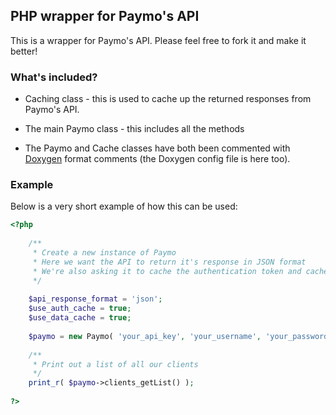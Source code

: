 ## PHP wrapper for Paymo's API

This is a wrapper for Paymo's API. Please feel free to fork it and make it better!

### What's included?

- Caching class - this is used to cache up the returned responses from Paymo's API.

- The main Paymo class - this includes all the methods 

- The Paymo and Cache classes have both been commented with [Doxygen](http://www.stack.nl/~dimitri/doxygen/) format comments (the Doxygen config file is here too).

### Example

Below is a very short example of how this can be used:

```php
<?php
	
	/**
	 * Create a new instance of Paymo
	 * Here we want the API to return it's response in JSON format
	 * We're also asking it to cache the authentication token and cache the API response
	 */
	
	$api_response_format = 'json';
	$use_auth_cache = true;
	$use_data_cache = true;
	
	$paymo = new Paymo( 'your_api_key', 'your_username', 'your_password', $use_auth_cache, $use_data_cache, $api_response_format );
	
	/**
	 * Print out a list of all our clients
	 */
	print_r( $paymo->clients_getList() );
	
?>
```